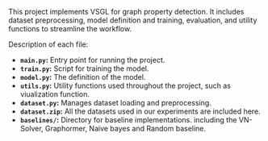 This project implements VSGL for graph property detection. It includes dataset preprocessing, model definition and training, evaluation, and utility functions to streamline the workflow.

Description of each file:
- **`main.py`:** Entry point for running the project.  
- **`train.py`:** Script for training the model.  
- **`model.py`:** The definition of the model.  
- **`utils.py`:** Utility functions used throughout the project, such as viualization function.  
- **`dataset.py`:** Manages dataset loading and preprocessing.
- **`dataset.zip`:** All the datasets used in our experiments are included here.  
- **`baselines/`:** Directory for baseline implementations. including the VN-Solver, Graphormer, Naive bayes and Random baseline. 

